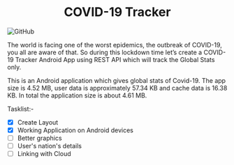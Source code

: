<h1 align="center">COVID-19 Tracker</h1>
<p align="left"><img alt="GitHub" src="https://img.shields.io/github/license/subhayuroy/COVID-19_Tracker?style=plastic"></p>


The world is facing one of the worst epidemics, the outbreak of COVID-19, you all are aware of that. So during this lockdown time let’s create a COVID-19 Tracker Android App using REST API which will track the Global Stats only.

This is an Android application which gives global stats of Covid-19.
The app size is 4.52 MB, user data is approximately 57.34 KB and cache data is 16.38 KB. In total the application size is about 4.61 MB.

Tasklist:-
- [x] Create Layout
- [x] Working Application on Android devices
- [ ] Better graphics
- [ ] User's nation's details
- [ ] Linking with Cloud
